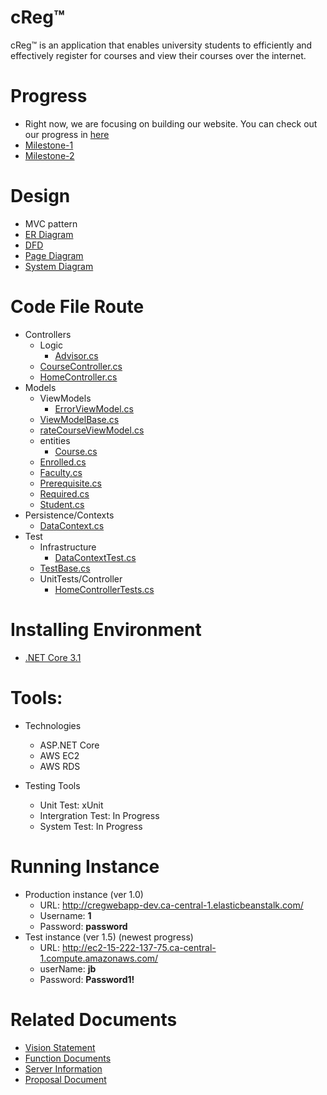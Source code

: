 # cReg™
cReg™ is an application that enables university students to efficiently and effectively register for courses and view their courses over the internet.

# Progress
- Right now, we are focusing on building our website. You can check out our progress in [here](https://github.com/MQuizzle/Gr8Group/projects/1)
- [Milestone-1](https://github.com/MQuizzle/Gr8Group/milestone/1)
- [Milestone-2](https://github.com/MQuizzle/Gr8Group/milestone/2)

# Design
- MVC pattern
- [ER Diagram](https://github.com/MQuizzle/Gr8Group/blob/master/Documents/entity%20diagram.PNG)
- [DFD](https://github.com/MQuizzle/Gr8Group/blob/master/Documents/DFD.png)
- [Page Diagram](https://github.com/MQuizzle/Gr8Group/blob/master/Documents/page_diagram.png)
- [System Diagram](https://github.com/MQuizzle/Gr8Group/blob/master/Documents/system_diagram.png)

# Code File Route
- Controllers
     - Logic
         - [Advisor.cs](https://github.com/MQuizzle/Gr8Group/blob/master/Controllers/Logic/Advisor.cs)
     - [CourseController.cs](https://github.com/MQuizzle/Gr8Group/blob/master/Controllers/CourseController.cs)
     - [HomeController.cs](https://github.com/MQuizzle/Gr8Group/blob/master/Controllers/HomeController.cs)
- Models
     - ViewModels
         - [ErrorViewModel.cs](https://github.com/MQuizzle/Gr8Group/blob/master/Models/ViewModels/ErrorViewModel.cs)
	 - [ViewModelBase.cs](https://github.com/MQuizzle/Gr8Group/blob/master/Models/ViewModels/ViewModelBase.cs)
	 - [rateCourseViewModel.cs](https://github.com/MQuizzle/Gr8Group/blob/master/Models/ViewModels/rateCourseViewModel.cs)
     - entities
         - [Course.cs](https://github.com/MQuizzle/Gr8Group/blob/master/Models/entities/Course.cs)
	 - [Enrolled.cs](https://github.com/MQuizzle/Gr8Group/blob/master/Models/entities/Enrolled.cs)
	 - [Faculty.cs](https://github.com/MQuizzle/Gr8Group/blob/master/Models/entities/Faculty.cs)
	 - [Prerequisite.cs](https://github.com/MQuizzle/Gr8Group/blob/master/Models/entities/Prerequisite.cs)
	 - [Required.cs](https://github.com/MQuizzle/Gr8Group/blob/master/Models/entities/Required.cs)
	 - [Student.cs](https://github.com/MQuizzle/Gr8Group/blob/master/Models/entities/Student.cs)
- Persistence/Contexts
     - [DataContext.cs](https://github.com/MQuizzle/Gr8Group/blob/master/Persistence/Contexts/DataContext.cs)
- Test
     - Infrastructure
         - [DataContextTest.cs](https://github.com/MQuizzle/Gr8Group/blob/master/Tests/Infrastructure/DataContextTest.cs)
	 - [TestBase.cs](https://github.com/MQuizzle/Gr8Group/blob/master/Tests/Infrastructure/TestBase.cs)
     - UnitTests/Controller
         - [HomeControllerTests.cs](https://github.com/MQuizzle/Gr8Group/blob/master/Tests/UnitTests/Controller/HomeControllerTests.cs)
	 
  
# Installing Environment
- [.NET Core 3.1](https://dotnet.microsoft.com/download)

# Tools:
- Technologies
  - ASP.NET Core
  - AWS EC2
  - AWS RDS
  
- Testing Tools
  - Unit Test: xUnit
  - Intergration Test: In Progress
  - System Test: In Progress

# Running Instance
- Production instance (ver 1.0)
	- URL: http://cregwebapp-dev.ca-central-1.elasticbeanstalk.com/
	- Username: **1**  
	- Password: **password**
- Test instance (ver 1.5) (newest progress)
	- URL: http://ec2-15-222-137-75.ca-central-1.compute.amazonaws.com/
	- userName: **jb**
	- Password: **Password1!**
  
# Related Documents
- [Vision Statement](https://github.com/MQuizzle/Gr8Group/blob/master/Documents/Vision-Statement.md)
- [Function Documents](https://github.com/MQuizzle/Gr8Group/blob/master/Documents/FunctionDoc.md)
- [Server Information](https://github.com/MQuizzle/Gr8Group/blob/master/Documents/Server-README.md)
- [Proposal Document](https://github.com/MQuizzle/Gr8Group/blob/master/Documents/Proposal%20Document.pdf)
